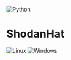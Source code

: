 ![Python](https://img.shields.io/badge/python-3670A0?style=for-the-badge&logo=python&logoColor=ffdd54)
# ShodanHat
![Linux](https://img.shields.io/badge/Linux-FCC624?style=for-the-badge&logo=linux&logoColor=black) ![Windows](https://img.shields.io/badge/Windows-0078D6?style=for-the-badge&logo=windows&logoColor=white)
